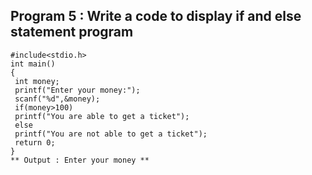 ##  Program 5 : Write a code to display if and else  statement program
```
#include<stdio.h>
int main()
{
 int money;
 printf("Enter your money:");
 scanf("%d",&money);
 if(money>100)
 printf("You are able to get a ticket"); 
 else
 printf("You are not able to get a ticket");
 return 0;
}
** Output : Enter your money **








